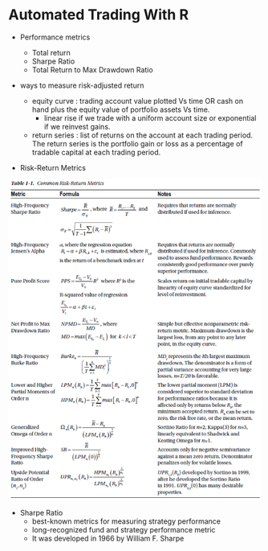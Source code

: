 # Automated Trading With R

- Performance metrics
  - Total return
  - Sharpe Ratio
  - Total Return to Max Drawdown Ratio

- ways to measure risk-adjusted return
  - equity curve : trading account value plotted Vs time OR cash on hand plus the equity value of portfolio assets Vs time.
    - linear rise if we trade with a uniform account size or exponential if we reinvest gains.
  - return series : list of returns on the account at each trading period.
    The return series is the portfolio gain or loss as a percentage of tradable capital at each trading period.

- Risk-Return Metrics

![Risk-Return Metrics](./slides/risk_return_metrics.png)

- Sharpe Ratio
  - best-known metrics for measuring strategy performance
  - long-recognized fund and strategy performance metric
  - It was developed in 1966 by William F. Sharpe